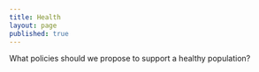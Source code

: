 ```yaml
---
title: Health
layout: page
published: true
---
```


What policies should we propose to support a healthy population?